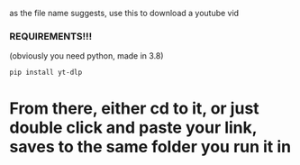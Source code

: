 as the file name suggests, use this to download a youtube vid

### REQUIREMENTS!!!

(obviously you need python, made in 3.8)

```bash
pip install yt-dlp
```

# From there, either cd to it, or just double click and paste your link, saves to the same folder you run it in
